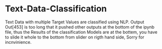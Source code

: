 # Text-Data-Classification
Text Data with multiple Target Values are classified using NLP. Output Out[453] is too long that it pushed other outputs at the bottom of the ipynb file, thus the 
Results of the classification Models are at the bottem, you have to slide it whole to the bottom from slider on rigth hand side, Sorry for incnvinience.
